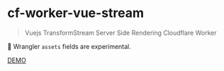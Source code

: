 # cf-worker-vue-stream

> Vuejs TransformStream Server Side Rendering Cloudflare Worker

🚨 Wrangler `assets` fields are experimental.

[DEMO](https://transformstream.dlbr.dev)
